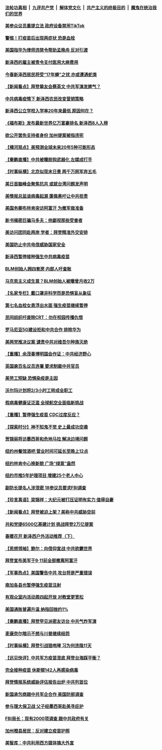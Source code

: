 ####  [法轮功真相](../../../../basic/blob/master/README.md?t=04161231) &nbsp;|&nbsp; [九评共产党](../../../../9ping.md/blob/master/README.md?t=04161231) &nbsp;|&nbsp; [解体党文化](../../../../jtdwh.md/blob/master/README.md?t=04161231)  &nbsp;|&nbsp; [共产主义的终极目的](../../../../gczydzjmd.md/blob/master/README.md?t=04161231) &nbsp;|&nbsp; [魔鬼在统治我们的世界](../../../../mgztzwmdsj.md/blob/master/README.md?t=04161231) 

#### [美参众议员重提立法 政府设备禁用TikTok](../pages/nsc412/n12883472.md?t=04161231) 

#### [警惕！打疫苗后出现两症状 恐是血栓](../pages/nsc412/n12882660.md?t=04161231) 

#### [美国指华为律师违禁令帮助孟晚舟 反对引渡](../pages/nsc412/n12883379.md?t=04161231) 

#### [新泽西的雇主被责令支付医用大麻费用](../pages/nsc412/n12883391.md?t=04161231) 

#### [今春新泽西居民将受“17年蝉”之扰  亦或遭遇蛇类](../pages/nsc412/n12883364.md?t=04161231) 

#### [【新闻看点】拜登挚友会蔡英文 中共军演发脾气？](../pages/nsc412/n12882997.md?t=04161231) 

#### [中共病毒疫情下 新泽西农民改变营销策略](../pages/nsc412/n12883343.md?t=04161231) 

#### [新泽西公立学校入学率20年来最低 原因何在？](../pages/nsc412/n12883318.md?t=04161231) 

#### [《福布斯》发布最新世界亿万富豪排名 新泽西8人入榜](../pages/nsc412/n12883287.md?t=04161231) 

#### [欲公开罢免支持者身份 加州提案被指违宪](../pages/nsc412/n12883260.md?t=04161231) 

#### [【横河观点】美预测全球未来20年5种可能形态](../pages/nsc412/n12883163.md?t=04161231) 

#### [【秦鹏直播】中共被曝脱钩武器化 左媒成打手](../pages/nsc412/n12883071.md?t=04161231) 

#### [【时事纵横】北京似现末日景 两千万网军弃五毛](../pages/nsc412/n12883043.md?t=04161231) 

#### [美日首脑峰会聚焦抗共 或就台湾问题发声明](../pages/nsc412/n12882479.md?t=04161231) 

#### [美情报总监谈病毒起源 蓬佩奥吁让中共担责](../pages/nsc412/n12882671.md?t=04161231) 

#### [美国务卿布林肯突访阿富汗 为撤军做准备](../pages/nsc412/n12882878.md?t=04161231) 

#### [新书揭密巨骗马多夫：他鄙视那些受害者](../pages/nsc412/n12882865.md?t=04161231) 

#### [美访问团同赴两岸 学者：拜登精准外交安排](../pages/nsc412/n12882631.md?t=04161231) 

#### [美国防止中共电信威胁国家安全](../pages/nsc412/n12882591.md?t=04161231) 

#### [新泽西暂停接种强生中共病毒疫苗](../pages/nsc412/n12882767.md?t=04161231) 

#### [BLM创始人拥四套房 内部人吁查账](../pages/nsc412/n12881011.md?t=04161231) 

#### [马克思主义成生意？BLM创始人被曝曾月收2万](../pages/nsc412/n12881064.md?t=04161231) 

#### [【名家专栏】戴口罩非科学而是恐惧盲从象征](../pages/nsc412/n12882260.md?t=04161231) 

#### [第七名血栓女患浮出水面 强生疫苗继续暂停](../pages/nsc412/n12882414.md?t=04161231) 

#### [民间组织吁废除CRT：勿在校园传播仇恨](../pages/nsc412/n12882446.md?t=04161231) 

#### [罗马尼亚5G建设拒和中共合作 排除华为](../pages/nsc412/n12882421.md?t=04161231) 

#### [美两党推决议案 谴责中共对维吾尔种族灭绝](../pages/nsc412/n12882169.md?t=04161231) 

#### [【重播】余茂春博明国会作证：中共经济野心](../pages/nsc412/n12880897.md?t=04161231) 

#### [英国逾百名议员连署 要求制裁中共官员](../pages/nsc412/n12881902.md?t=04161231) 

#### [美劳工短缺 恐惧染疫是主因](../pages/nsc412/n12882189.md?t=04161231) 

#### [沃尔玛计划将2/3小时工转成全职工](../pages/nsc412/n12882162.md?t=04161231) 

#### [假病毒健康证泛滥 全球航空业面临新挑战](../pages/nsc412/n12882115.md?t=04161231) 

#### [【重播】暂停强生疫苗 CDC过度反应？](../pages/nsc412/n12882108.md?t=04161231) 

#### [【探索时分】神不知鬼不觉 史上最成功空袭](../pages/nsc412/n12880456.md?t=04161231) 

#### [贺锦丽将访墨西哥和危地马拉 解决边境问题](../pages/nsc412/n12881463.md?t=04161231) 

#### [纽约州餐馆酒吧  营业时间可延长至晚上12点](../pages/nsc412/n12881069.md?t=04161231) 

#### [纽约林肯中心换新貌 广场“绿意”盎然](../pages/nsc412/n12881073.md?t=04161231) 

#### [纽约市推5年护理项目 增建25个老人中心](../pages/nsc412/n12881086.md?t=04161231) 

#### [副防长提名人涉泄密 18参议员要求FBI调查](../pages/nsc412/n12881034.md?t=04161231) 

#### [【珍言真语】梁锦祥：大纪元被打压证明有实力 值得自豪](../pages/nsc412/n12880775.md?t=04161231) 

#### [【新闻看点】拜登被迫上架？美称中共威胁空前](../pages/nsc412/n12880557.md?t=04161231) 

#### [共和党提6500亿基建计划 挑战拜登2万亿提案](../pages/nsc412/n12880748.md?t=04161231) 

#### [春暖花开 新泽西户外活动推荐（下）](../pages/nsc412/n12880816.md?t=04161231) 

#### [【思想领袖】鲍尔：向信仰宣战 中共欲霸世界](../pages/nsc412/n12775171.md?t=04161231) 

#### [拜登宣布美军于9‧11前全部撤离阿富汗](../pages/nsc412/n12880666.md?t=04161231) 

#### [【军事热点】美国警告中共 攻台将是严重错误](../pages/nsc412/n12877629.md?t=04161231) 

#### [南加各县也暂停强生疫苗注射](../pages/nsc412/n12880768.md?t=04161231) 

#### [有观众室内活动周四起开放 对教堂更宽松](../pages/nsc412/n12880677.md?t=04161231) 

#### [美国通胀普遍升温 纳指回挫约1%](../pages/nsc412/n12880701.md?t=04161231) 

#### [【秦鹏直播】拜登罕见派密友访台 中共气炸军演](../pages/nsc412/n12880611.md?t=04161231) 

#### [麦康奈尔暗示不想与川普继续结怨](../pages/nsc412/n12880608.md?t=04161231) 

#### [【时事纵横】拜登引战狼咆哮 习为何连隐11天](../pages/nsc412/n12880591.md?t=04161231) 

#### [【远见快评】中共军方疫苗泄底 拜登台海踩平衡？](../pages/nsc412/n12880515.md?t=04161231) 

#### [完全接种疫苗 休斯顿142人再感染病毒](../pages/nsc412/n12880518.md?t=04161231) 

#### [拜登情报系统威胁评估报告出炉 中共列首位](../pages/nsc412/n12880204.md?t=04161231) 

#### [新国承包商跟中共军企合作 美国防部调查](../pages/nsc412/n12880251.md?t=04161231) 

#### [参与理大保卫战 父子经墨西哥赴美寻庇护](../pages/nsc412/n12878399.md?t=04161231) 

#### [FBI局长：现有2000项调查 跟中共政府有关](../pages/nsc412/n12880229.md?t=04161231) 

#### [加州橙县居民：反对建立疫苗护照](../pages/nsc412/n12880297.md?t=04161231) 

#### [美智库：中共利用西方媒体搞大外宣](../pages/nsc412/n12880101.md?t=04161231) 


